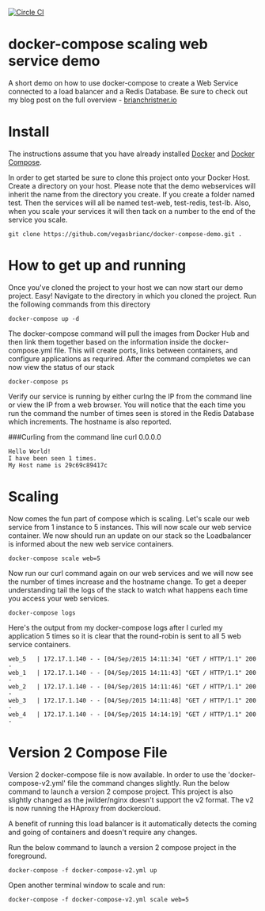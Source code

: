 [![Circle CI](https://circleci.com/gh/vegasbrianc/docker-compose-demo.svg?style=svg)](https://circleci.com/gh/vegasbrianc/docker-compose-demo)
# docker-compose scaling web service demo
A short demo on how to use docker-compose to create a Web Service connected to a load balancer and a Redis Database. Be sure to check out my blog post on the full overview - [brianchristner.io](https://www.brianchristner.io/how-to-scale-a-docker-container-with-docker-compose/)

# Install
The instructions assume that you have already installed [Docker](https://docs.docker.com/installation/) and [Docker Compose](https://docs.docker.com/compose/install/). 

In order to get started be sure to clone this project onto your Docker Host. Create a directory on your host. Please note that the demo webservices will inherit the name from the directory you create. If you create a folder named test. Then the services will all be named test-web, test-redis, test-lb. Also, when you scale your services it will then tack on a number to the end of the service you scale. 

    git clone https://github.com/vegasbrianc/docker-compose-demo.git .

# How to get up and running
Once you've cloned the project to your host we can now start our demo project. Easy! Navigate to the directory in which you cloned the project. Run the following commands from this directory 
    

    docker-compose up -d

The  docker-compose command will pull the images from Docker Hub and then link them together based on the information inside the docker-compose.yml file. This will create ports, links between containers, and configure applications as requrired. After the command completes we can now view the status of our stack

    docker-compose ps

Verify our service is running by either curlng the IP from the command line or view the IP from a web browser. You will notice that the each time you run the command the number of times seen is stored in the Redis Database which increments. The hostname is also reported.

###Curling from the command line
    curl 0.0.0.0
    
    Hello World!
    I have been seen 1 times.
    My Host name is 29c69c89417c

# Scaling
Now comes the fun part of compose which is scaling. Let's scale our web service from 1 instance to 5 instances. This will now scale our web service container. We now should run an update on our stack so the Loadbalancer is informed about the new web service containers.

    docker-compose scale web=5
    
Now run our curl command again on our web services and we will now see the number of times increase and the hostname change. To get a deeper understanding tail the logs of the stack to watch what happens each time you access your web services.

    docker-compose logs

Here's the output from my docker-compose logs after I curled my application 5 times so it is clear that the round-robin is sent to all 5 web service containers.

    web_5   | 172.17.1.140 - - [04/Sep/2015 14:11:34] "GET / HTTP/1.1" 200 -
    web_1   | 172.17.1.140 - - [04/Sep/2015 14:11:43] "GET / HTTP/1.1" 200 -
    web_2   | 172.17.1.140 - - [04/Sep/2015 14:11:46] "GET / HTTP/1.1" 200 -
    web_3   | 172.17.1.140 - - [04/Sep/2015 14:11:48] "GET / HTTP/1.1" 200 -
    web_4   | 172.17.1.140 - - [04/Sep/2015 14:14:19] "GET / HTTP/1.1" 200 -
    
# Version 2 Compose File
Version 2 docker-compose file is now available. In order to use the 'docker-compose-v2.yml' file the command changes slightly. Run the below command to launch a version 2 compose project. This project is also slightly changed as the jwilder/nginx doesn't support the v2 format. The v2 is now running the HAproxy from dockercloud.

A benefit of running this load balancer is it automatically detects the coming and going of containers and doesn't require any changes.

Run the below command to launch a version 2 compose project in the foreground.

    docker-compose -f docker-compose-v2.yml up

Open another terminal window to scale and run:

    docker-compose -f docker-compose-v2.yml scale web=5
